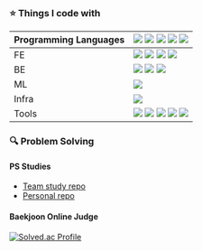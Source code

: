 <!--![header](https://capsule-render.vercel.app/api?height=130&type=rect&color=0:071734,100:0E305B&section=header&text=Yeonju's%20Github🌠&desc=Web%20Developer&fontColor=ebebeb&fontAlign=52&fontAlignY=45&fontSize=39&animation=twinkling&descAlignY=77)-->

### ⭐ Things I code with

| Programming Languages | <img src="https://img.shields.io/badge/JavaScript-F7DF1E?style=flat&logo=JavaScript&logoColor=white"> <img src="https://img.shields.io/badge/TypeScript-007ACC?style=flat&logo=typescript&logoColor=white"/> <img src="https://img.shields.io/badge/Java-ED8B00?style=flat&logo=openjdk&logoColor=white"> <img src="https://img.shields.io/badge/C%2B%2B-00599C?style=flat&logo=c%2B%2B&logoColor=white"> <img src="https://img.shields.io/badge/Python-14354C?style=flat&logo=python&logoColor=white"> |
|----|---|
| FE | <img src="https://img.shields.io/badge/React-20232A?style=flat&logo=react&logoColor=61DAFB"> <img src="https://img.shields.io/badge/Redux-593D88?style=flat&logo=redux&logoColor=white"> <img src="https://img.shields.io/badge/HTML5-E34F26?style=flat-square&logo=html5&logoColor=white"/> <img src="https://img.shields.io/badge/CSS3-1572B6?style=flat-square&logo=css3&logoColor=white"/> |
| BE | <img src="https://img.shields.io/badge/SpringBoot-6DB33F?style=flat-square&logo=springboot&logoColor=white"/> <img src="https://img.shields.io/badge/FastAPI-14354C?style=flat&logo=python&logoColor=white"> <img src="https://img.shields.io/badge/MySQL-005C84?style=flat&logo=mysql&logoColor=white"> |
| ML |<img src="https://img.shields.io/badge/PyTorch-EE4C2C?style=flat-square&logo=pytorch&logoColor=white"> |
| Infra | <img src="https://img.shields.io/badge/docker-%230db7ed.svg?style=flat&logo=docker&logoColor=white">  |
| Tools | <img src="https://img.shields.io/badge/GIT-E44C30?style=flat&logo=git&logoColor=white"> <img src="https://img.shields.io/badge/GitHub-100000?style=flat&logo=github&logoColor=white"> <img src="https://img.shields.io/badge/GitLab-330F63?style=flat&logo=gitlab&logoColor=white"> <img src="https://img.shields.io/badge/Sourcetree-0052CC?style=flat&logo=Sourcetree&logoColor=white"> <img src="https://img.shields.io/badge/Jira-0052CC?style=flat&logo=Jira&logoColor=white"> |

<!--<img src="">
<img src="https://img.shields.io/badge/Visual_Studio_Code-0078D4?style=flat&logo=visual%20studio%20code&logoColor=white">
<img src="https://img.shields.io/badge/npm-CB3837?style=flat&logo=npm&logoColor=white">
<img src="https://img.shields.io/badge/IntelliJ_IDEA-000000.svg?style=flat&logo=intellij-idea&logoColor=white">
<img src="https://img.shields.io/badge/Vue.js-35495E?style=flat&logo=vue.js&logoColor=4FC08D">-->



### 🔍 Problem Solving
#### PS Studies
- [Team study repo](https://github.com/Ivvi-a/Problem-Solving-Team-Study)
- [Personal repo](https://github.com/Ivvi-a/Problem-Solving)

#### Baekjoon Online Judge
[![Solved.ac Profile](http://mazassumnida.wtf/api/generate_badge?boj=ivvi_a)](https://solved.ac/ivvi_a)


<br/>
